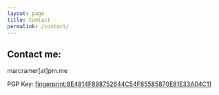 ```yaml
---
layout: page
title: Contact
permalink: /contact/
---
```


## Contact me:

marcramer[at]pm.me

PGP Key: [fingerprint:8E4814F898752644C54F85585870E81E33A04C11](/publickey.marcramer@pm.me.asc)
